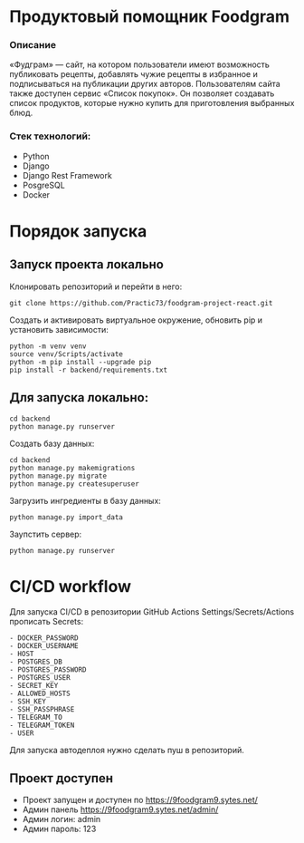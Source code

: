 # Продуктовый помощник Foodgram

### Описание
«Фудграм» — сайт, на котором пользователи имеют возможность публиковать рецепты, добавлять чужие рецепты в избранное и подписываться на публикации других авторов. Пользователям сайта также  доступен сервис «Список покупок». Он позволяет создавать список продуктов, которые нужно купить для приготовления выбранных блюд.

### Стек технологий:
- Python
- Django
- Django Rest Framework
- PosgreSQL
- Docker

# Порядок запуска
## Запуск проекта локально
Клонировать репозиторий и перейти в него:
```
git clone https://github.com/Practic73/foodgram-project-react.git
```

Создать и активировать виртуальное окружение, обновить pip и установить зависимости:
```
python -m venv venv
source venv/Scripts/activate
python -m pip install --upgrade pip
pip install -r backend/requirements.txt
```

## Для запуска локально:
```
cd backend
python manage.py runserver
```

Создать базу данных:
```
cd backend
python manage.py makemigrations
python manage.py migrate
python manage.py createsuperuser
```

Загрузить ингредиенты в базу данных:
```
python manage.py import_data
```

Заупстить сервер:
```
python manage.py runserver
```

# CI/CD workflow
Для запуска CI/CD в репозитории GitHub Actions Settings/Secrets/Actions прописать Secrets:
```
- DOCKER_PASSWORD
- DOCKER_USERNAME
- HOST
- POSTGRES_DB
- POSTGRES_PASSWORD
- POSTGRES_USER
- SECRET_KEY
- ALLOWED_HOSTS
- SSH_KEY
- SSH_PASSPHRASE
- TELEGRAM_TO
- TELEGRAM_TOKEN
- USER
```
Для запуска автодеплоя нужно сделать пуш в репозиторий.



## Проект доступен
- Проект запущен и доступен по https://9foodgram9.sytes.net/
- Админ панель https://9foodgram9.sytes.net/admin/
- Админ логин: admin
- Админ пароль: 123